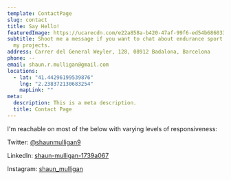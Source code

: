 ```yaml
---
template: ContactPage
slug: contact
title: Say Hello!
featuredImage: https://ucarecdn.com/e22a858a-b420-47af-99f6-ed54b6860333/
subtitle: Shoot me a message if you want to chat about endurance sport or any of
  my projects.
address: Carrer del General Weyler, 128, 08912 Badalona, Barcelona
phone: --
email: shaun.r.mulligan@gmail.com
locations:
  - lat: "41.44296199539876"
    lng: "2.238372130683254"
    mapLink: ""
meta:
  description: This is a meta description.
  title: Contact Page
---
```

I'm reachable on most of the below with varying levels of responsiveness:

Twitter: [@shaunmulligan9](https://twitter.com/shaunmulligan9)

LinkedIn: [shaun-mulligan-1739a067](https://www.linkedin.com/in/shaun-mulligan-1739a067)

Instagram: [shaun_mulligan](https://www.instagram.com/shaun_mulligan/)